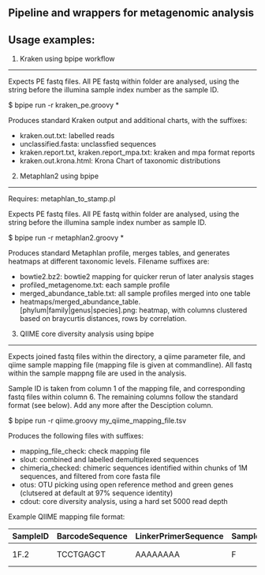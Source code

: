 Pipeline and wrappers for metagenomic analysis
--------------

Usage examples:
--------------

1. Kraken using bpipe workflow
--------------
Expects PE fastq files. All PE fastq within folder are analysed, using the string before the illumina sample index number as the sample ID.

  $ bpipe run -r kraken_pe.groovy *
  
Produces standard Kraken output and additional charts, with the suffixes:
 
- kraken.out.txt: labelled reads
- unclassified.fasta: unclassfied sequences
- kraken.report.txt, kraken.report_mpa.txt: kraken and mpa format reports
- kraken.out.krona.html: Krona Chart of taxonomic distributions

2. Metaphlan2 using bpipe
--------------

Requires: metaphlan_to_stamp.pl

Expects PE fastq files. All PE fastq within folder are analysed, using the string before the illumina sample index number as sample ID.

  $ bpipe run -r metaphlan2.groovy *

Produces standard Metaphlan profile, merges tables, and generates heatmaps at different taxonomic levels. Filename suffixes are:

- bowtie2.bz2: bowtie2 mapping for quicker rerun of later analysis stages
- profiled_metagenome.txt: each sample profile
- merged_abundance_table.txt: all sample profiles merged into one table
- heatmaps/merged_abundance_table.[phylum|family|genus|species].png: heatmap, with columns clustered based on braycurtis distances, rows by correlation.

3. QIIME core diversity analysis using bpipe
--------------
  
Expects joined fastq files within the directory, a qiime parameter file, and qiime sample mapping file (mapping file is given at commandline). All fastq within the sample mappng file are used in the analysis. 

Sample ID is taken from column 1 of the mapping file, and corresponding fastq files within column 6. The remaining columns follow the standard format (see below). Add any more after the Desciption column.

  $ bpipe run -r qiime.groovy my_qiime_mapping_file.tsv
  
Produces the following files with suffixes:

 - mapping_file_check: check mapping file
 - slout: combined and labelled demultiplexed sequences
 - chimeria_checked: chimeric sequences identified within chunks of 1M sequences, and filtered from core fasta file
 - otus: OTU picking using open reference method and green genes (clutsered at default at 97% sequence identity)
 - cdout: core diversity analysis, using a hard set 5000 read depth
 
 
Example QIIME mapping file format:

| SampleID |	BarcodeSequence | LinkerPrimerSequence | SampleType | Filename | Description |	AmpliconType |	SampleRun	| GRUID	|	Index	|	DRWFNumber |
------------ | ------------- | ------------ | ------------- | ------------ | ------------- | ------------ | ------------- | ------------ | ------------- | ------------- |
| 1F.2 | TCCTGAGCT |	AAAAAAAA |	F | 1F-3-4.extendedFrags.trimmed.fastq | 1F-3-4_S1 |	V3-V4 |	nafld_040716 |	1F |	1 |	1F-3-4_S1 |
